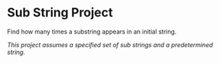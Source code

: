 # Sub String Project

Find how many times a substring appears in an initial string.

*This project assumes a specified set of sub strings and a predetermined string.*